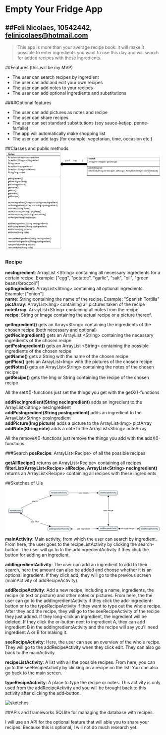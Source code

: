 # Empty Your Fridge App
##Feli Nicolaes, 10542442, felinicolaes@hotmail.com
---------------------

> This app is more than your average recipe book: it will make it possible to enter ingredients you want to use this day and will search for added recipes with these ingredients.

##Features (this will be my MVP)
- The user can search recipes by ingredient
- The user can add and edit your own recipes
- The user can add notes to your recipes
- The user can add optional ingredients and substitutions

####Optional features
- The user can add pictures as notes and recipe
- The user can share recipes
- The user can set standard substitutions (soy sauce-ketjap, penne-farfalle)
- The app will automatically make shopping list
- The user can add tags (for example: vegetarian, time, occasion etc.)


##Classes and public methods
![classes](/doc/classes.png)
### Recipe
**necIngredient**: ArrayList &lt;String> containing all necessary ingredients for a certain recipe. Example: ["egg", "potatoe", "garlic", "salt", "oil", "green beans/broccoli"]<br/>
**optIngredient**: ArrayList&lt;String> containing all optional ingredients. Example: ["onion"]<br/>
**name**: String containing the name of the recipe. Example: "Spanish Tortilla"<br/>
**pictArray**: ArrayList&lt;Img> containing all pictures taken of the recipe<br/>
**noteArray**: ArrayList&lt;String> containing all notes from the recipe<br/>
**recipe**: String or Image containing the actual recipe or a picture thereof.

**getIngredient()** gets an Array&lt;String> containing the ingredients of the chosen recipe (both necessary and optional)<br/>
**getNecIngredient()** gets an ArrayList &lt;String> containing the necessary ingredients of the chosen recipe<br/>
**getPosIngredient()** gets an ArrayList &lt;String> containing the possible ingredients of the chosen recipe <br/>
**getName()** gets a String with the name of the chosen recipe <br/>
**getPics()** gets an ArrayList&lt;Img> with the pictures of the chosen recipe <br/>
**getNotes()** gets an ArrayList&lt;String> containing the notes of the chosen recipe <br/>
**getRecipe()** gets the Img or String containing the recipe of the chosen recipe <br/>

All the setX()-functions just set the things you get with the getX()-functions

**addNecIngredient(String necIngredient)** adds an ingredient to the ArrayList&lt;String> necIngredient <br/>
**addPosIngredient(String posIngredient)** adds an ingredient to the ArrayList&lt;String> posIngredient <br/>
**addPicture(Img picture)** adds a picture to the ArrayList&lt;Img> pictArray <br/>
**addNote(String note)** adds a note to the ArrayList&lt;String> noteArray <br/>

All the removeX()-functions just remove the things you add with the addX()-functions


###Search
**posRecipe**: ArrayList&lt;Recipe> of all the possible recipes

**getAllRecipe()** returns an ArrayList&lt;Recipe> containing all recipes<br/>
**filterList(ArrayList&lt;Recipe> allRecipe, ArrayList&lt;String> necIngredient)** returns an ArrayList&lt;Recipe> containing all recipes with these ingredients

##Sketches of UIs
![activities](/doc/activities.PNG)
**mainActivity**: Main activity, from which the user can search by ingredient. From here, the user goes to the recipeListActivity by clicking the search-button. The user will go to to the addIngredientActivity if they click the button for adding an ingredient.

**addIngredientActivity**: The user can add an ingredient to add to their search, here the amount can also be added and choose whether it is an optional ingredient. If they click add, they will go to the previous screen (mainActivity of addRecipeActivity).

**addRecipeActivity**: Add a new recipe, including a name, ingredients, the recipe (in text or picture) and other notes or pictures. From here, the the user can go to the addIngredientActivity if they click the add-ingredient-button or to the typeRecipeActivity if they want to type out the whole recipe. After they add the recipe, they will go to the seeRecipeActivity of the recipe they just added. If they long-click an ingredient, the ingredient will be deleted. If they click the or-button next to ingredient A, they can add ingredient B in the addIngredientActivity and the recipe will say you'll need ingredient A or B for making it.

**seeRecipeActivity**: Here, the user can see an overview of the whole recipe. They will go to the addRecipeActivity when they click edit. They can also go back to the mainActivity.

**recipeListActivity**: A list with all the possible recipes. From here, you can go to the seeRecipeActivity by clicking on a recipe on the list. You can also go back to the main screen.

**typeRecipeActivity**: A place to type the recipe or notes. This activity is only used from the addRecipeActivity and you will be brought back to this activity after clicking the add-button.

![sketches](/doc/sketches.png)

##APIs and frameworks
SQLlite for managing the database with recipes.

I will use an API for the optional feature that will able you to share your recipes. Because this is optional, I will not do much research yet.
